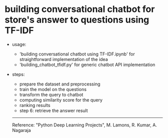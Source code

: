 # building conversational chatbot for store's answer to questions  using TF-IDF
* usage:
  * 'building conversational chatbot using TF-IDF.ipynb' for straightforward implementation of the idea
  * 'building_chatbot_tfidf.py' for generic chatbot API implementation
  
* steps:
  * prepare the dataset and preprocessing
  * train the model on the questions
  * transform the query to chatbot
  * computing similarity score for the query
  * ranking results
  * step 6: retrieve the answer result

  ---
  Reference: "Python Deep Learning Projects", M. Lamons, R. Kumar, A. Nagaraja
